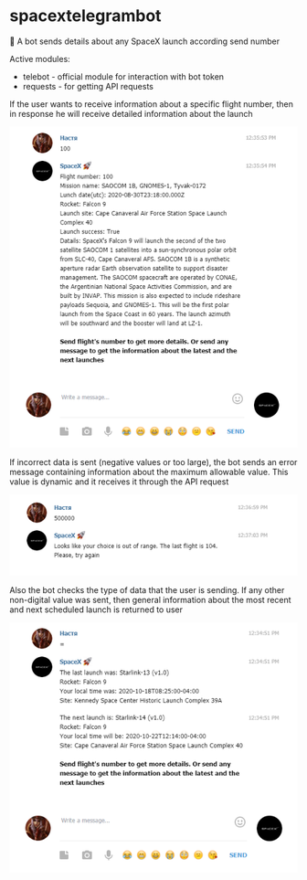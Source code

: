 # spacextelegrambot
:rocket: A bot sends details about any SpaceX launch according send number

Active modules:
* telebot - official module for interaction with bot token
* requests - for getting API requests

If the user wants to receive information about a specific flight number, then in response he will receive detailed information about the launch

![number](https://github.com/teora13/spacextelegrambot/blob/master/screens/number.png?raw=true)


If incorrect data is sent (negative values or too large), the bot sends an error message containing information about the maximum allowable value. This value is dynamic and it receives it through the API request

![error](https://github.com/teora13/spacextelegrambot/blob/master/screens/error.png?raw=true)


Also the bot checks the type of data that the user is sending. If any other non-digital value was sent, then general information about the most recent and next scheduled launch 
is returned to user

![lastNnext](https://github.com/teora13/spacextelegrambot/blob/master/screens/lastNnext.png?raw=true)
